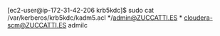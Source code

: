 [ec2-user@ip-172-31-42-206 krb5kdc]$ sudo cat /var/kerberos/krb5kdc/kadm5.acl
*/admin@ZUCCATTI.ES *
cloudera-scm@ZUCCATTI.ES admilc
